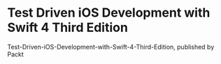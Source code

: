 # Test Driven iOS Development with Swift 4 Third Edition
Test-Driven-iOS-Development-with-Swift-4-Third-Edition, published by Packt
